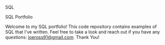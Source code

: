 SQL

SQL Portfolio

Welcome to my SQL portfolio! This code repository contains examples of SQL that I've written. Feel free to take a look and reach out if you have any questions: joeross91@gmail.com.
Thank You!
